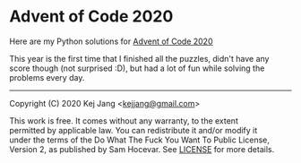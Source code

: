 # Advent of Code 2020

Here are my Python solutions for [Advent of Code 2020](https://adventofcode.com/2020/)

This year is the first time that I finished all the puzzles, didn't have any score though (not surprised :D), but had a lot of fun while solving the problems every day.

----

Copyright (C) 2020 Kej Jang \<kejjang@gmail.com\>

This work is free. It comes without any warranty, to the extent  \
permitted by applicable law. You can redistribute it and/or modify it  \
under the terms of the Do What The Fuck You Want To Public License,  \
Version 2, as published by Sam Hocevar. See [LICENSE](LICENSE) for more details.
